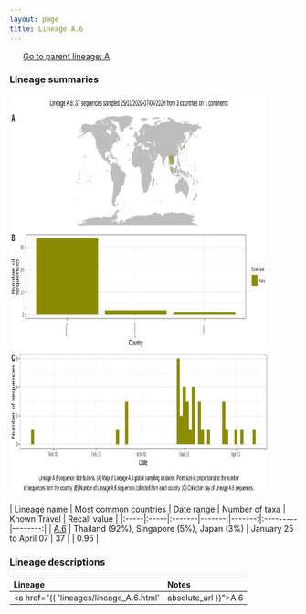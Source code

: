 ```yaml
---
layout: page
title: Lineage A.6
---
```




<p>
<ul class="actions small">
	 <a href="{{ 'lineages/lineage_A.html' | absolute_url }}" class="button special fit">Go to parent lineage: A</a>
</ul>
</p>
<h3> Lineage summaries</h3>

<img src="../assets/images/A.6.svg" alt="A.6 lineage summary figure" width="90%" height="700px" />


| Lineage name | Most common countries | Date range | Number of taxa | Known Travel | Recall value |
|:-----|:-----|:-------|-------:|-------:|:---------|--------:|
| <a href="{{ 'lineages/lineage_A.6.html' | absolute_url }}">A.6</a> | Thailand (92%), Singapore (5%), Japan (3%) | January 25 to April 07 | 37 |  | 0.95 |

<h3>Lineage descriptions</h3>

| Lineage | Notes |
|:-----|:-----|
| <a href="{{ 'lineages/lineage_A.6.html' | absolute_url }}">A.6</a> | Lineage from an introduction event into Thailand, now including a couple of exports |

